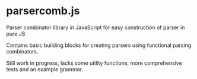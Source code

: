 # parsercomb.js
Parser combinator library in JavaScript for easy construction of parser in pure JS

Contains basic building blocks for creating parsers using functional parsing combinators.

Still work in progress, lacks some utility functions, more comprehensive tests and an example grammar.
